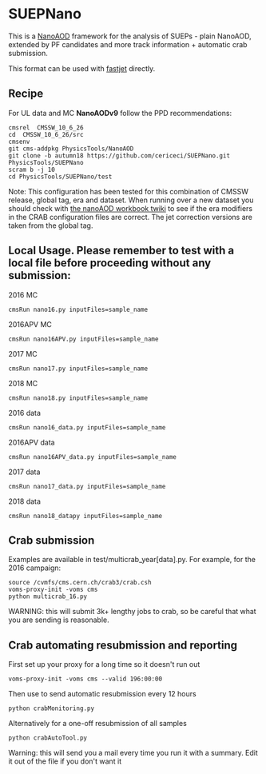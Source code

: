 # SUEPNano

This is a [NanoAOD](https://twiki.cern.ch/twiki/bin/view/CMSPublic/WorkBookNanoAOD) framework for the analysis of SUEPs - plain NanoAOD, extended by PF candidates and more track information + automatic crab submission. 

This format can be used with [fastjet](http://fastjet.fr) directly.

## Recipe

For UL data and MC **NanoAODv9** follow the PPD recommendations:

```
cmsrel  CMSSW_10_6_26
cd  CMSSW_10_6_26/src
cmsenv
git cms-addpkg PhysicsTools/NanoAOD
git clone -b autumn18 https://github.com/cericeci/SUEPNano.git PhysicsTools/SUEPNano
scram b -j 10
cd PhysicsTools/SUEPNano/test
```

Note: This configuration has been tested for this combination of CMSSW release, global tag, era and dataset. When running over a new dataset you should check with [the nanoAOD workbook twiki](https://twiki.cern.ch/twiki/bin/view/CMSPublic/WorkBookNanoAOD#Running_on_various_datasets_from) to see if the era modifiers in the CRAB configuration files are correct. The jet correction versions are taken from the global tag.

## Local Usage. Please remember to test with a local file before proceeding without any submission:

2016 MC  

```
cmsRun nano16.py inputFiles=sample_name
```

2016APV MC        

```
cmsRun nano16APV.py inputFiles=sample_name
```

2017 MC        

```
cmsRun nano17.py inputFiles=sample_name
```

2018 MC        

```
cmsRun nano18.py inputFiles=sample_name
```

2016 data        

```
cmsRun nano16_data.py inputFiles=sample_name
```

2016APV data        

```
cmsRun nano16APV_data.py inputFiles=sample_name
```

2017 data        

```
cmsRun nano17_data.py inputFiles=sample_name
```

2018 data        

```
cmsRun nano18_datapy inputFiles=sample_name
```

## Crab submission

Examples are available in test/multicrab_year[data].py. For example, for the 2016 campaign:

```
source /cvmfs/cms.cern.ch/crab3/crab.csh
voms-proxy-init -voms cms
python multicrab_16.py
```

WARNING: this will submit 3k+ lengthy jobs to crab, so be careful that what you are sending is reasonable.


## Crab automating resubmission and reporting

First set up your proxy for a long time so it doesn't run out

``` 
voms-proxy-init -voms cms --valid 196:00:00
```

Then use to send automatic resubmission every 12 hours

```
python crabMonitoring.py
```

Alternatively for a one-off resubmission of all samples

```
python crabAutoTool.py
```

Warning: this will send you a mail every time you run it with a summary. Edit it out of the file if you don't want it
